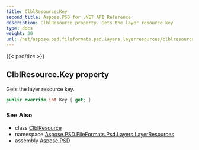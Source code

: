 ```yaml
---
title: ClblResource.Key
second_title: Aspose.PSD for .NET API Reference
description: ClblResource property. Gets the layer resource key
type: docs
weight: 30
url: /net/aspose.psd.fileformats.psd.layers.layerresources/clblresource/key/
---
```

{{< psd/tize >}}
## ClblResource.Key property

Gets the layer resource key.

```csharp
public override int Key { get; }
```

### See Also

* class [ClblResource](../)
* namespace [Aspose.PSD.FileFormats.Psd.Layers.LayerResources](../../clblresource/)
* assembly [Aspose.PSD](../../../)


